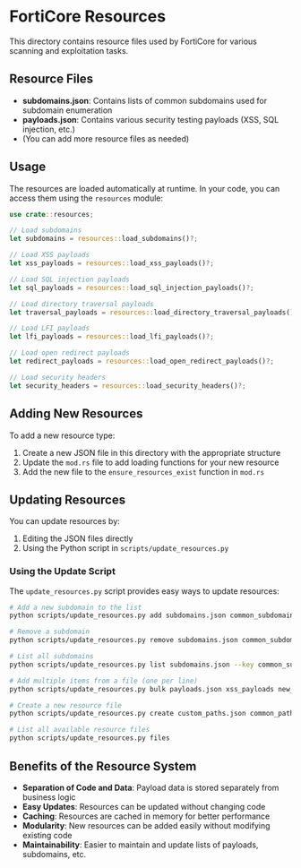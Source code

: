 # FortiCore Resources

This directory contains resource files used by FortiCore for various scanning and exploitation tasks.

## Resource Files

- **subdomains.json**: Contains lists of common subdomains used for subdomain enumeration
- **payloads.json**: Contains various security testing payloads (XSS, SQL injection, etc.)
- (You can add more resource files as needed)

## Usage

The resources are loaded automatically at runtime. In your code, you can access them using the `resources` module:

```rust
use crate::resources;

// Load subdomains
let subdomains = resources::load_subdomains()?;

// Load XSS payloads
let xss_payloads = resources::load_xss_payloads()?;

// Load SQL injection payloads
let sql_payloads = resources::load_sql_injection_payloads()?;

// Load directory traversal payloads
let traversal_payloads = resources::load_directory_traversal_payloads()?;

// Load LFI payloads
let lfi_payloads = resources::load_lfi_payloads()?;

// Load open redirect payloads
let redirect_payloads = resources::load_open_redirect_payloads()?;

// Load security headers
let security_headers = resources::load_security_headers()?;
```

## Adding New Resources

To add a new resource type:

1. Create a new JSON file in this directory with the appropriate structure
2. Update the `mod.rs` file to add loading functions for your new resource
3. Add the new file to the `ensure_resources_exist` function in `mod.rs`

## Updating Resources

You can update resources by:

1. Editing the JSON files directly
2. Using the Python script in `scripts/update_resources.py`

### Using the Update Script

The `update_resources.py` script provides easy ways to update resources:

```bash
# Add a new subdomain to the list
python scripts/update_resources.py add subdomains.json common_subdomains new-subdomain.example.com

# Remove a subdomain
python scripts/update_resources.py remove subdomains.json common_subdomains old-subdomain.example.com

# List all subdomains
python scripts/update_resources.py list subdomains.json --key common_subdomains

# Add multiple items from a file (one per line)
python scripts/update_resources.py bulk payloads.json xss_payloads new_xss_payloads.txt

# Create a new resource file
python scripts/update_resources.py create custom_paths.json common_paths

# List all available resource files
python scripts/update_resources.py files
```

## Benefits of the Resource System

- **Separation of Code and Data**: Payload data is stored separately from business logic
- **Easy Updates**: Resources can be updated without changing code
- **Caching**: Resources are cached in memory for better performance
- **Modularity**: New resources can be added easily without modifying existing code
- **Maintainability**: Easier to maintain and update lists of payloads, subdomains, etc.
